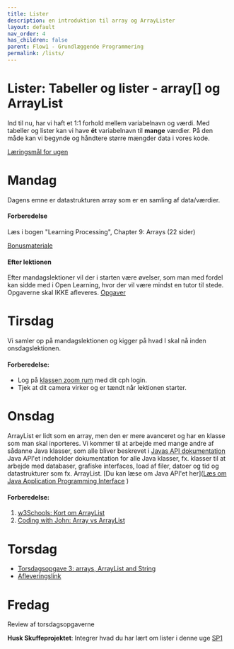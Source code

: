 ```yaml
---
title: Lister
description: en introduktion til array og ArrayLister
layout: default
nav_order: 4
has_children: false
parent: Flow1 - Grundlæggende Programmering
permalink: /lists/
---
```


# Lister: Tabeller og lister - array[] og ArrayList
Ind til nu, har vi haft et 1:1 forhold mellem variabelnavn og værdi. Med tabeller og lister kan vi have **ét** variabelnavn til **mange** værdier.
På den måde kan vi begynde og håndtere større mængder data i vores kode.

[Læringsmål for ugen](./learningobjectives.md)

# Mandag
Dagens emne er datastrukturen array som er en samling af data/værdier.

#### Forberedelse
Læs i bogen "Learning Processing", Chapter 9: Arrays (22 sider)


[Bonusmateriale](./resources.md)

#### Efter lektionen
Efter mandagslektioner vil der i starten være øvelser, som man med fordel kan sidde med i Open Learning, hvor der vil være mindst en tutor til stede. Opgaverne skal IKKE afleveres.
[Opgaver](https://github.com/Dat1Cphbusiness/Mandagsopgaver/blob/main/4.md)


# Tirsdag
Vi samler op på mandagslektionen og kigger på hvad I skal nå inden onsdagslektionen.

#### Forberedelse:
- Log på [klassen zoom rum](https://cphbusiness.zoom.us/j/66755584856?pwd=RDRqZjBqSXBsTlR0QjRsTXh0UEFTUT09)  med dit cph login.
- Tjek at dit camera virker og er tændt når lektionen starter.

# Onsdag
ArrayList er lidt som en array, men den er mere avanceret og har en klasse som man skal inporteres. Vi kommer til at arbejde med mange andre af sådanne Java klasser, som alle bliver beskrevet i [Javas API dokumentation](https://docs.oracle.com/javase/7/docs/api/)
Java API'et indeholder dokumentation for alle Java klasser, fx. klasser til at arbejde med databaser, grafiske interfaces, load af filer, datoer og tid og datastrukturer som fx. ArrayList.
[Du kan læse om Java API'et her]([Læs om Java Application Programming Interface](https://resources.saylor.org/wwwresources/archived/site/wp-content/uploads/2013/02/CS101-1.3.5.3-Java-Application-Programming-Interface-API-FINAL.pdf)
)
#### Forberedelse:
1. [w3Schools: Kort om ArrayList](https://www.w3schools.com/java/java_arraylist.asp) 
2. [Coding with John: Array vs ArrayList](https://youtube.com/watch?t=1&v=NbYgm0r7u6o)

# Torsdag

- [Torsdagsopgave 3: arrays, ArrayList and String](https://cphbusiness.mrooms.net/mod/assign/view.php?id=765989)
- [Afleveringslink](https://cphbusiness.mrooms.net/mod/assign/view.php?id=765989)

# Fredag
Review af torsdagsopgaverne

**Husk Skuffeprojektet**: Integrer hvad du har lært om lister i denne uge
[SP1](../../projects/SP1/README.md#uge-4-lister)